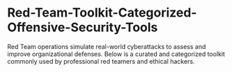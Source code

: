 # Red-Team-Toolkit-Categorized-Offensive-Security-Tools
Red Team operations simulate real-world cyberattacks to assess and improve organizational defenses. Below is a curated and categorized toolkit commonly used by professional red teamers and ethical hackers.
